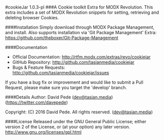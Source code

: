 #cookieJar 1.0.3-pl
###A Cookie toolkit Extra for MODX Revolution.
This extra includes a set of MODX Revolution snippets for setting, retrieving and deleting browser Cookies.

####Installation
Simply download through MODX Package Management, and install.
Also supports installation via 'Git Package Management' Extra: https://github.com/theboxer/Git-Package-Management 

####Documentation
- Official Documentation: http://rtfm.modx.com/extras/revo/cookiejar
- GitHub Repository: http://github.com/tasianmedia/cookiejar
- Bugs & Feature Requests: http://github.com/tasianmedia/cookiejar/issues

If you have a bug fix or improvement and would like to submit a Pull Request, please make sure you target the 'develop' branch.

####Details
Author: David Pede (dev@tasian.media) (https://twitter.com/davepede)

Copyright: (C) 2016 David Pede. All rights reserved. (dev@tasian.media)

####License
Released under the GNU General Public License; either version 2 of the License, or (at your option) any later version.
http://www.gnu.org/licenses/gpl.html